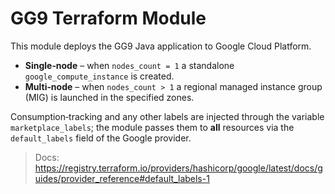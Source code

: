 
# GG9 Terraform Module

This module deploys the GG9 Java application to Google Cloud Platform.

* **Single‑node** – when `nodes_count = 1` a standalone `google_compute_instance` is created.
* **Multi‑node** – when `nodes_count > 1` a regional managed instance group (MIG) is launched in the specified zones.

Consumption‑tracking and any other labels are injected through the variable
`marketplace_labels`; the module passes them to **all** resources via the
`default_labels` field of the Google provider.

> Docs: https://registry.terraform.io/providers/hashicorp/google/latest/docs/guides/provider_reference#default_labels-1
